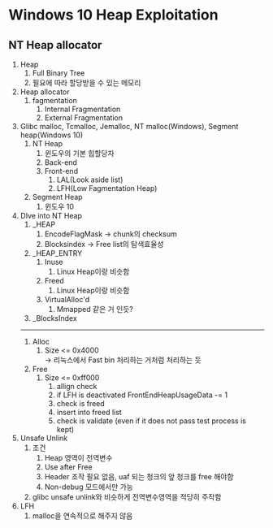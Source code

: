 Windows 10 Heap Exploitation
=========================
NT Heap allocator
--------------------------------------------
1. Heap
    1. Full Binary Tree
    2. 필요에 따라 할당받을 수 있는 메모리
2. Heap allocator
    1. fagmentation
        1. Internal Fragmentation
        2. External Fragmentation
3. Glibc malloc, Tcmalloc, Jemalloc, NT malloc(Windows), Segment heap(Windows 10)
    1. NT Heap
        1. 윈도우의 기본 힙할당자
        2. Back-end
        3. Front-end
            1. LAL(Look aside list)
            2. LFH(Low Fagmentation Heap)
    2. Segment Heap
        1. 윈도우 10
4. DIve into NT Heap
    1. _HEAP
        1. EncodeFlagMask -> chunk의 checksum
        2. Blocksindex -> Free list의 탐색효율성
    2. _HEAP_ENTRY
        1. Inuse
            1. Linux Heap이랑 비슷함
        2. Freed
            1. Linux Heap이랑 비슷함
        3. VirtualAlloc'd
            1. Mmapped 같은 거 인듯?
    3. _BlocksIndex
    ***
    1. Alloc
        1. Size <= 0x4000
            <br/>-> 리눅스에서 Fast bin 처리하는 거처럼 처리하는 듯
    2. Free
        1. Size <= 0xff000
            1. allign check
            2. if LFH is deactivated FrontEndHeapUsageData -= 1
            3. check is freed
            4. insert into freed list
            5. check is validate (even if it does not pass test process is kept)
5. Unsafe Unlink
    1. 조건
        1. Heap 영역이 전역변수
        2. Use after Free
        3. Header 조작 필요 없음, uaf 되는 청크의 앞 청크를 free 해야함
        4. Non-debug 모드에서만 가능
    2. glibc unsafe unlink와 비슷하게 전역변수영역을 적당히 주작함
6. LFH
    1. malloc을 연속적으로 해주지 않음